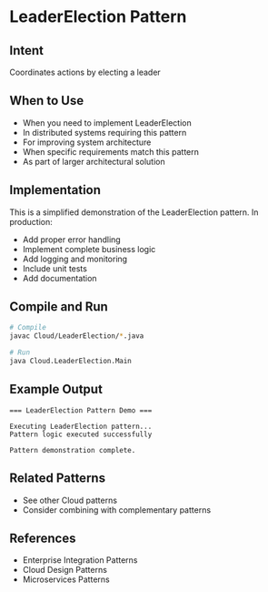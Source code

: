 # LeaderElection Pattern

## Intent
Coordinates actions by electing a leader

## When to Use
- When you need to implement LeaderElection
- In distributed systems requiring this pattern
- For improving system architecture
- When specific requirements match this pattern
- As part of larger architectural solution

## Implementation
This is a simplified demonstration of the LeaderElection pattern. In production:
- Add proper error handling
- Implement complete business logic
- Add logging and monitoring
- Include unit tests
- Add documentation

## Compile and Run
```bash
# Compile
javac Cloud/LeaderElection/*.java

# Run
java Cloud.LeaderElection.Main
```

## Example Output
```
=== LeaderElection Pattern Demo ===

Executing LeaderElection pattern...
Pattern logic executed successfully

Pattern demonstration complete.
```

## Related Patterns
- See other Cloud patterns
- Consider combining with complementary patterns

## References
- Enterprise Integration Patterns
- Cloud Design Patterns
- Microservices Patterns

